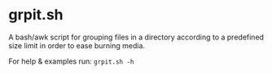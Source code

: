 # grpit.sh
A bash/awk script for grouping files in a directory according to a predefined size limit in order to ease burning media.

For help & examples run: 
`grpit.sh -h`
